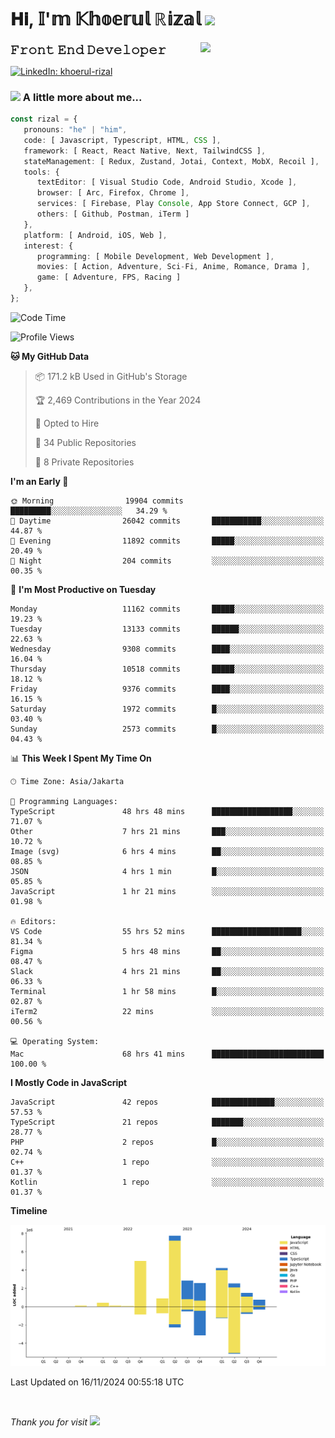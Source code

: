 <h1> 𝐇𝐢, 𝕀'𝕞 𝕂𝕙𝕠𝕖𝕣𝕦𝕝 ℝ𝕚𝕫𝕒𝕝 <img src="https://media.giphy.com/media/mGcNjsfWAjY5AEZNw6/giphy.gif" width="50"></h1>
<img align='right' src="https://media.giphy.com/media/v1.Y2lkPTc5MGI3NjExOWI2ajR2NGJubzBsZHFuaHMwajRrcDNsNXJwOG8yb3F0NjhkNXF4OSZlcD12MV9pbnRlcm5hbF9naWZfYnlfaWQmY3Q9cw/fkZukR450RQ1qnGaq9/giphy.gif" width="200">
<strong style="font-size:20px;">𝙵𝚛𝚘𝚗𝚝 𝙴𝚗𝚍 𝙳𝚎𝚟𝚎𝚕𝚘𝚙𝚎𝚛</strong>
</p></em>

[![LinkedIn: khoerul-rizal](https://img.shields.io/badge/khoerul--rizal-blue?style=flat-square&logo=Linkedin&logoColor=white&link=https://www.linkedin.com/in/khoerul-rizal/)](https://www.linkedin.com/in/khoerul-rizal/)

### <img src="https://media.giphy.com/media/VgCDAzcKvsR6OM0uWg/giphy.gif" width="50"> A little more about me...

```typescript
const rizal = {
   pronouns: "he" | "him",
   code: [ Javascript, Typescript, HTML, CSS ],
   framework: [ React, React Native, Next, TailwindCSS ],
   stateManagement: [ Redux, Zustand, Jotai, Context, MobX, Recoil ],
   tools: {
      textEditor: [ Visual Studio Code, Android Studio, Xcode ],
      browser: [ Arc, Firefox, Chrome ],
      services: [ Firebase, Play Console, App Store Connect, GCP ],
      others: [ Github, Postman, iTerm ]
   },
   platform: [ Android, iOS, Web ],
   interest: {
      programming: [ Mobile Development, Web Development ],
      movies: [ Action, Adventure, Sci-Fi, Anime, Romance, Drama ],
      game: [ Adventure, FPS, Racing ]
   },
};
```

<!--START_SECTION:waka-->
![Code Time](http://img.shields.io/badge/Code%20Time-1%2C580%20hrs%2029%20mins-blue)

![Profile Views](http://img.shields.io/badge/Profile%20Views-5-blue)

**🐱 My GitHub Data** 

> 📦 171.2 kB Used in GitHub's Storage 
 > 
> 🏆 2,469 Contributions in the Year 2024
 > 
> 💼 Opted to Hire
 > 
> 📜 34 Public Repositories 
 > 
> 🔑 8 Private Repositories 
 > 
**I'm an Early 🐤** 

```text
🌞 Morning                19904 commits       █████████░░░░░░░░░░░░░░░░   34.29 % 
🌆 Daytime                26042 commits       ███████████░░░░░░░░░░░░░░   44.87 % 
🌃 Evening                11892 commits       █████░░░░░░░░░░░░░░░░░░░░   20.49 % 
🌙 Night                  204 commits         ░░░░░░░░░░░░░░░░░░░░░░░░░   00.35 % 
```
📅 **I'm Most Productive on Tuesday** 

```text
Monday                   11162 commits       █████░░░░░░░░░░░░░░░░░░░░   19.23 % 
Tuesday                  13133 commits       ██████░░░░░░░░░░░░░░░░░░░   22.63 % 
Wednesday                9308 commits        ████░░░░░░░░░░░░░░░░░░░░░   16.04 % 
Thursday                 10518 commits       █████░░░░░░░░░░░░░░░░░░░░   18.12 % 
Friday                   9376 commits        ████░░░░░░░░░░░░░░░░░░░░░   16.15 % 
Saturday                 1972 commits        █░░░░░░░░░░░░░░░░░░░░░░░░   03.40 % 
Sunday                   2573 commits        █░░░░░░░░░░░░░░░░░░░░░░░░   04.43 % 
```


📊 **This Week I Spent My Time On** 

```text
🕑︎ Time Zone: Asia/Jakarta

💬 Programming Languages: 
TypeScript               48 hrs 48 mins      ██████████████████░░░░░░░   71.07 % 
Other                    7 hrs 21 mins       ███░░░░░░░░░░░░░░░░░░░░░░   10.72 % 
Image (svg)              6 hrs 4 mins        ██░░░░░░░░░░░░░░░░░░░░░░░   08.85 % 
JSON                     4 hrs 1 min         █░░░░░░░░░░░░░░░░░░░░░░░░   05.85 % 
JavaScript               1 hr 21 mins        ░░░░░░░░░░░░░░░░░░░░░░░░░   01.98 % 

🔥 Editors: 
VS Code                  55 hrs 52 mins      ████████████████████░░░░░   81.34 % 
Figma                    5 hrs 48 mins       ██░░░░░░░░░░░░░░░░░░░░░░░   08.47 % 
Slack                    4 hrs 21 mins       ██░░░░░░░░░░░░░░░░░░░░░░░   06.33 % 
Terminal                 1 hr 58 mins        █░░░░░░░░░░░░░░░░░░░░░░░░   02.87 % 
iTerm2                   22 mins             ░░░░░░░░░░░░░░░░░░░░░░░░░   00.56 % 

💻 Operating System: 
Mac                      68 hrs 41 mins      █████████████████████████   100.00 % 
```

**I Mostly Code in JavaScript** 

```text
JavaScript               42 repos            ██████████████░░░░░░░░░░░   57.53 % 
TypeScript               21 repos            ███████░░░░░░░░░░░░░░░░░░   28.77 % 
PHP                      2 repos             █░░░░░░░░░░░░░░░░░░░░░░░░   02.74 % 
C++                      1 repo              ░░░░░░░░░░░░░░░░░░░░░░░░░   01.37 % 
Kotlin                   1 repo              ░░░░░░░░░░░░░░░░░░░░░░░░░   01.37 % 
```



**Timeline**

![Lines of Code chart](https://raw.githubusercontent.com/khoerulrizal/khoerulrizal/main/assets/bar_graph.png)


 Last Updated on 16/11/2024 00:55:18 UTC
<!--END_SECTION:waka-->
</details>
<br/>

<em>Thank you for visit</em> <img src="https://media.giphy.com/media/v1.Y2lkPTc5MGI3NjExcHdvNm1qZWtjaGw0ZjdwM3Z3NnY2dHlueTVuODBta2FiY20wM2YybSZlcD12MV9pbnRlcm5hbF9naWZfYnlfaWQmY3Q9cw/tV25tpdKqdFa9x81k2/giphy.gif" width="40">
